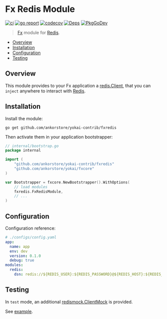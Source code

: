 # Fx Redis Module

[![ci](https://github.com/ankorstore/yokai-contrib/actions/workflows/fxredis-ci.yml/badge.svg)](https://github.com/ankorstore/yokai-contrib/actions/workflows/fxredis-ci.yml)
[![go report](https://goreportcard.com/badge/github.com/ankorstore/yokai-contrib/fxredis)](https://goreportcard.com/report/github.com/ankorstore/yokai-contrib/fxredis)
[![codecov](https://codecov.io/gh/ankorstore/yokai-contrib/graph/badge.svg?token=ghUBlFsjhR&flag=fxredis)](https://app.codecov.io/gh/ankorstore/yokai-contrib/tree/main/fxredis)
[![Deps](https://img.shields.io/badge/osi-deps-blue)](https://deps.dev/go/github.com%2Fankorstore%2Fyokai-contrib%2Ffxredis)
[![PkgGoDev](https://pkg.go.dev/badge/github.com/ankorstore/yokai-contrib/fxredis)](https://pkg.go.dev/github.com/ankorstore/yokai-contrib/fxredis)

> [Fx](https://uber-go.github.io/fx/) module for [Redis](https://redis.io/docs/connect/clients/go/).

<!-- TOC -->
* [Overview](#overview)
* [Installation](#installation)
* [Configuration](#configuration)
* [Testing](#testing)
<!-- TOC -->

## Overview

This module provides to your Fx application a [redis.Client](https://pkg.go.dev/github.com/go-redis/redis/v9#Client),
that you can `inject` anywhere to interact with [Redis](https://redis.io/docs/connect/clients/go/).

## Installation

Install the module:

```shell
go get github.com/ankorstore/yokai-contrib/fxredis
```

Then activate them in your application bootstrapper:

```go
// internal/bootstrap.go
package internal

import (
	"github.com/ankorstore/yokai-contrib/fxredis"
	"github.com/ankorstore/yokai/fxcore"
)

var Bootstrapper = fxcore.NewBootstrapper().WithOptions(
	// load modules
	fxredis.FxRedisModule,
	// ...
)
```

## Configuration

Configuration reference:

```yaml
# ./configs/config.yaml
app:
  name: app
  env: dev
  version: 0.1.0
  debug: true
modules:
  redis:
    dsn: redis://${REDIS_USER}:${REDIS_PASSWORD}@${REDIS_HOST}:${REDIS_PORT}/${REDIS_DB}
```

## Testing

In `test` mode, an additional [redismock.ClientMock](https://pkg.go.dev/github.com/go-redis/redismock/v9#ClientMock) is provided.

See [example](module_test.go).
